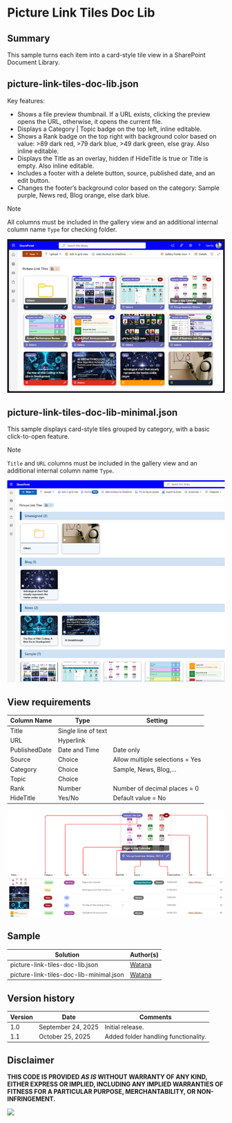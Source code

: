 # Picture Link Tiles Doc Lib

## Summary
This sample turns each item into a card-style tile view in a SharePoint Document Library.

## picture-link-tiles-doc-lib.json
Key features:
* Shows a file preview thumbnail. If a URL exists, clicking the preview opens the URL, otherwise, it opens the current file.
* Displays a Category | Topic badge on the top left, inline editable.
* Shows a Rank badge on the top right with background color based on value: >89 dark red, >79 dark blue, >49 dark green, else gray. Also inline editable.
* Displays the Title as an overlay, hidden if HideTitle is true or Title is empty. Also inline editable.
* Includes a footer with a delete button, source, published date, and an edit button.
* Changes the footer’s background color based on the category: Sample purple, News red, Blog orange, else dark blue.
> [!NOTE]
> All columns must be included in the gallery view and an additional internal column name `Type` for checking folder.

![Screenshot of the sample](./assets/screenshot.png)

## picture-link-tiles-doc-lib-minimal.json
This sample displays card-style tiles grouped by category, with a basic click-to-open feature.

> [!NOTE]
> `Title` and `URL` columns must be included in the gallery view and an additional internal column name `Type`.

![sample screenshot](./assets/minimal.png)

## View requirements
Column Name         | Type                   | Setting
--------------------|------------------------|-
Title               | Single line of text    |
URL                 | Hyperlink              |
PublishedDate       | Date and Time          | Date only
Source              | Choice                 | Allow multiple selections = Yes
Category            | Choice                 | Sample, News, Blog,...
Topic               | Choice                 |
Rank                | Number                 | Number of decimal places = 0
HideTitle           | Yes/No                 | Default value = No

![field mapping screenshot](./assets/field-mapping.png)


## Sample
Solution|Author(s)
--------|---------
picture-link-tiles-doc-lib.json | [Watana](https://github.com/watana2)
picture-link-tiles-doc-lib-minimal.json | [Watana](https://github.com/watana2)


## Version history
Version|Date|Comments
-------|----|-
1.0    | September 24, 2025 | Initial release.
1.1    |   October 25, 2025 | Added folder handling functionality.

## Disclaimer
**THIS CODE IS PROVIDED *AS IS* WITHOUT WARRANTY OF ANY KIND, EITHER EXPRESS OR IMPLIED, INCLUDING ANY IMPLIED WARRANTIES OF FITNESS FOR A PARTICULAR PURPOSE, MERCHANTABILITY, OR NON-INFRINGEMENT.**

<img src="https://pnptelemetry.azurewebsites.net/list-formatting/view-samples/picture-link-tiles-doc-lib"/>